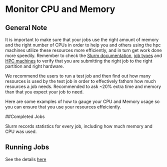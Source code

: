 


# Monitor CPU and Memory

##  General Note

It is important to make sure that your jobs use the right amount of memory and the right number of CPUs in order to help you and others using the hpc machines utilize these resources more efficiently, and in turn get work done more speedily. Remember to check the [Slurm documentation](https://slurm.schedmd.com/squeue.html#lbAG), [job types](https://documentation.sigma2.no/jobs/choosing_job_types.html) and [HPC machines](https://documentation.sigma2.no/hpc_machines/hardware_overview.html) to verify that you are submitting the right job to the right partition and right hardware.

We recommend the users to run a test job and  then find out how many resources is used by the test job in order to effectively fathom how much resources a job needs. Recommended to ask ~20% extra time and memory than that you expect your job to need.

Here are some examples of how to gauge your CPU and Memory usage so you can ensure that you use your resources effeiciently.

##Completed Jobs

Slurm records statistics for every job, including how much memory and CPU was used.

## Running Jobs

See the details [here](https://documentation.sigma2.no/jobs/monitoring.html)


